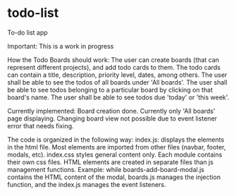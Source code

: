 # todo-list

To-do list app

Important: This is a work in progress

How the Todo Boards should work:
The user can create boards (that can represent different projects), and add todo cards to them.
The todo cards can contain a title, description, priority level, dates, among others.
The user shall be able to see the todos of all boards under 'All boards'.
The user shall be able to see todos belonging to a particular board by clicking on that board's name.
The user shall be able to see todos due 'today' or 'this week'.

Currently implemented:
Board creation done. Currently only 'All boards' page displaying.
Changing board view not possible due to event listener error that needs fixing.

The code is organized in the following way:
index.js: displays the elements in the html file. Most elements are imported from other files (navbar, footer, modals, etc).
index.css styles general content only. Each module contains their own css files.
HTML elements are created in separate files than js management functions. Example: while boards-add-board-modal.js contains the HTML content of the modal, boards.js manages the injection function, and the index.js manages the event listeners.
